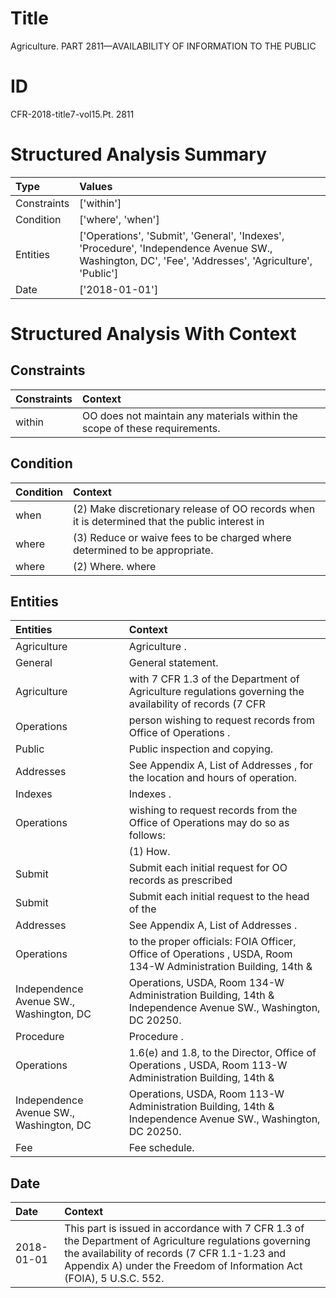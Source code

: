 # Title

 Agriculture. PART 2811—AVAILABILITY OF INFORMATION TO THE PUBLIC


# ID

 CFR-2018-title7-vol15.Pt. 2811


# Structured Analysis Summary

| Type        | Values                                                                                                                                              |
|:------------|:----------------------------------------------------------------------------------------------------------------------------------------------------|
| Constraints | ['within']                                                                                                                                          |
| Condition   | ['where', 'when']                                                                                                                                   |
| Entities    | ['Operations', 'Submit', 'General', 'Indexes', 'Procedure', 'Independence Avenue SW., Washington, DC', 'Fee', 'Addresses', 'Agriculture', 'Public'] |
| Date        | ['2018-01-01']                                                                                                                                      |


# Structured Analysis With Context

 


## Constraints

| Constraints   | Context                                                                      |
|:--------------|:-----------------------------------------------------------------------------|
| within        | OO does not maintain any materials  within  the scope of these requirements. |


## Condition

| Condition   | Context                                                                                         |
|:------------|:------------------------------------------------------------------------------------------------|
| when        | (2) Make discretionary release of OO records  when it is determined that the public interest in |
| where       | (3) Reduce or waive fees to be charged  where  determined to be appropriate.                    |
| where       | (2) Where. where                                                                                |


## Entities

| Entities                                | Context                                                                                                            |
|:----------------------------------------|:-------------------------------------------------------------------------------------------------------------------|
| Agriculture                             | Agriculture .                                                                                                      |
| General                                 | General  statement.                                                                                                |
| Agriculture                             | with 7 CFR 1.3 of the Department of Agriculture regulations governing the availability of records (7 CFR           |
| Operations                              | person wishing to request records from Office of Operations .                                                      |
| Public                                  | Public  inspection and copying.                                                                                    |
| Addresses                               | See Appendix A, List of  Addresses , for the location and hours of operation.                                      |
| Indexes                                 | Indexes .                                                                                                          |
| Operations                              | wishing to request records from the Office of Operations  may do so as follows:                                    |
|                                         |             (1) How.                                                                                               |
| Submit                                  | Submit each initial request for OO records as prescribed                                                           |
| Submit                                  | Submit each initial request to the head of the                                                                     |
| Addresses                               | See Appendix A, List of  Addresses .                                                                               |
| Operations                              | to the proper officials: FOIA Officer, Office of Operations , USDA, Room 134-W Administration Building, 14th &amp; |
| Independence Avenue SW., Washington, DC | Operations, USDA, Room 134-W Administration Building, 14th &amp; Independence Avenue SW., Washington, DC  20250.   |
| Procedure                               | Procedure .                                                                                                        |
| Operations                              | 1.6(e) and 1.8, to the Director, Office of Operations , USDA, Room 113-W Administration Building, 14th &amp;       |
| Independence Avenue SW., Washington, DC | Operations, USDA, Room 113-W Administration Building, 14th &amp; Independence Avenue SW., Washington, DC  20250.   |
| Fee                                     | Fee  schedule.                                                                                                     |


## Date

| Date       | Context                                                                                                                                                                                                                        |
|:-----------|:-------------------------------------------------------------------------------------------------------------------------------------------------------------------------------------------------------------------------------|
| 2018-01-01 | This part is issued in accordance with 7 CFR 1.3 of the Department of Agriculture regulations governing the availability of records (7 CFR 1.1-1.23 and Appendix A) under the Freedom of Information Act (FOIA), 5 U.S.C. 552. |


